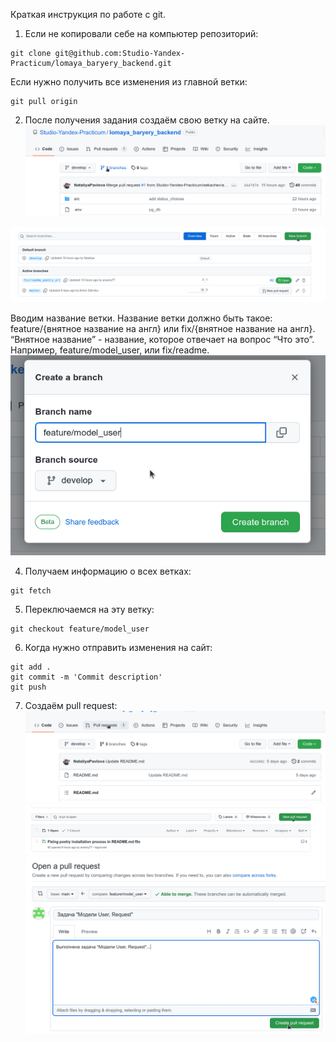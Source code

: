 Краткая инструкция по работе с git.

1. Если не копировали себе на компьютер репозиторий:
```
git clone git@github.com:Studio-Yandex-Practicum/lomaya_baryery_backend.git
```
 
Если нужно получить все изменения из главной ветки:
```
git pull origin
```

2. После получения задания создаём свою ветку на сайте.
![branches](./images/01_branches.png "Переходим на страницу со всеми ветками")

![new_branches](./images/02_new_branches.png "Нажимаем кнопку 'Create new branch'")

Вводим название ветки. Название ветки должно быть такое: feature/{внятное название на англ} или fix/{внятное название на англ}. “Внятное название” - название, которое отвечает на вопрос “Что это”. Например, feature/model_user, или fix/readme. 
![branch name](./images/03_branches_name.png "Вводим название ветки.")

4. Получаем информацию о всех ветках:
```
git fetch
```

5. Переключаемся на эту ветку:
```
git checkout feature/model_user
```

6. Когда нужно отправить изменения на сайт:
```
git add .
git commit -m 'Commit description'
git push
```

7. Создаём pull request:
![pull_request](./images/04_pull_request.png "Переходим на страницу с pull requests.")
![create_pull_request](./images/05_new_pull_request.png "Создаём новый pull request.")
![create_pull_request](./images/06_pull_request_info.png "Заполняем информацию.")
